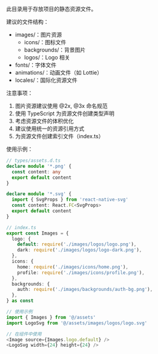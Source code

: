 此目录用于存放项目的静态资源文件。

建议的文件结构：
- images/：图片资源
  - icons/：图标文件
  - backgrounds/：背景图片
  - logos/：Logo 相关
- fonts/：字体文件
- animations/：动画文件（如 Lottie）
- locales/：国际化资源文件

注意事项：
1. 图片资源建议使用 @2x, @3x 命名规范
2. 使用 TypeScript 为资源文件创建类型声明
3. 考虑资源文件的体积优化
4. 建议使用统一的资源引用方式
5. 为资源文件创建索引文件（index.ts）

使用示例：
```typescript
// types/assets.d.ts
declare module '*.png' {
  const content: any
  export default content
}

declare module '*.svg' {
  import { SvgProps } from 'react-native-svg'
  const content: React.FC<SvgProps>
  export default content
}

// index.ts
export const Images = {
  logo: {
    default: require('./images/logos/logo.png'),
    dark: require('./images/logos/logo-dark.png'),
  },
  icons: {
    home: require('./images/icons/home.png'),
    profile: require('./images/icons/profile.png'),
  },
  backgrounds: {
    auth: require('./images/backgrounds/auth-bg.png'),
  },
} as const

// 使用示例
import { Images } from '@/assets'
import LogoSvg from '@/assets/images/logos/logo.svg'

// 在组件中使用
<Image source={Images.logo.default} />
<LogoSvg width={24} height={24} />
```